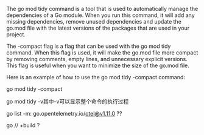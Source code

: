 The go mod tidy command is a tool that is used to automatically manage the dependencies of a Go module. When you run this command, it will add any missing dependencies, remove unused dependencies and update the go.mod file with the latest versions of the packages that are used in your project.

The -compact flag is a flag that can be used with the go mod tidy command. When this flag is used, it will make the go.mod file more compact by removing comments, empty lines, and unnecessary explicit versions. This flag is useful when you want to minimize the size of the go.mod file.

Here is an example of how to use the go mod tidy -compact command:

go mod tidy -compact

go mod tidy -v其中-v可以显示整个命令的执行过程

go list -m: go.opentelemetry.io/otel@v1.11.0   ??


go // +build ?
